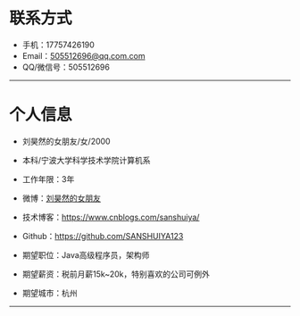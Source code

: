 


# 联系方式


- 手机：17757426190
- Email：505512696@qq.com.com 
- QQ/微信号：505512696
---

# 个人信息

 - 刘昊然的女朋友/女/2000
 - 本科/宁波大学科学技术学院计算机系 
 - 工作年限：3年
 - 微博：[刘昊然的女朋友](http://weibo.com/jobdeer) 
 - 技术博客：https://www.cnblogs.com/sanshuiya/
 - Github：https://github.com/SANSHUIYA123

 - 期望职位：Java高级程序员，架构师
 - 期望薪资：税前月薪15k~20k，特别喜欢的公司可例外
 - 期望城市：杭州

---

  